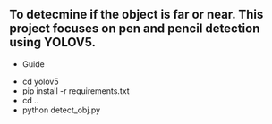 ## To detecmine if the object is far or near. This project focuses on pen and pencil detection using YOLOV5.

* Guide
- cd yolov5
- pip install -r requirements.txt
- cd ..
- python detect_obj.py
